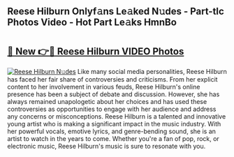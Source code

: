 ## Reese Hilburn Onlyf𝚊ns Le𝚊ked N𝚞des - Part-tIc Photos Video - Hot Part Le𝚊ks HmnBo

# <h2><a href="http://ab85646.deff.icu/?id=Reese+Hilburn">🔗 New 👉🔴 Reese Hilburn VIDEO Photos</a></h2>

[![Reese Hilburn N𝚞des](https://i.imgur.com/rIISA9y.gif)](http://ab85646.deff.icu/?id=Reese+Hilburn)
Like many social media personalities, Reese Hilburn has faced her fair share of controversies and criticisms. From her explicit content to her involvement in various feuds, Reese Hilburn's online presence has been a subject of debate and discussion. However, she has always remained unapologetic about her choices and has used these controversies as opportunities to engage with her audience and address any concerns or misconceptions. Reese Hilburn is a talented and innovative young artist who is making a significant impact in the music industry. With her powerful vocals, emotive lyrics, and genre-bending sound, she is an artist to watch in the years to come. Whether you're a fan of pop, rock, or electronic music, Reese Hilburn's music is sure to resonate with you.

